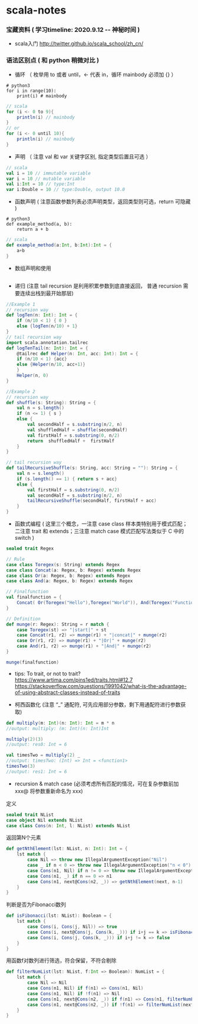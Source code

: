# scala-notes

### 宝藏资料 ( 学习timeline: 2020.9.12 -- 神秘时间 )  
- scala入门 http://twitter.github.io/scala_school/zh_cn/

### 语法区别点 ( 和 python 稍微对比 )  
- 循环 （ 枚举用 to 或者 until，<- 代表 in，循环 mainbody 必须加 {} ） 
```python3
# python3
for i in range(10):
    print(i) # mainbody
```

```scala
// scala
for (i <- 0 to 9){
    println(i) // mainbody
}
// or 
for (i <- 0 until 10){
    println(i) // mainbody
}
```
- 声明 （ 注意 val 和 var 关键字区别, 指定类型后置且可选 ）
```scala
// scala
val i = 10 // immutable variable
var i = 10 // mutable variable
val i:Int = 10 // type:Int
var i:Double = 10 // type:Double, output 10.0
```
- 函数声明 ( 注意函数参数列表必须声明类型，返回类型则可选，return 可隐藏 )
```python3
# python3
def example_method(a, b):
    return a + b
```

```scala
// scala
def example_method(a:Int, b:Int):Int = {
    a+b
}
```
- 数组声明和使用
```
```

- 递归 (注意 tail recursion 是利用积累参数到底直接返回， 普通 recursion 需要连续出栈到最开始那层)
```scala
//Example 1
// recursion way
def logTen(n: Int): Int = {
    if (n/10 < 1) { 0 }
    else {logTen(n/10) + 1} 
}
// tail recursion way
import scala.annotation.tailrec
def logTenTail(n: Int): Int = { 
    @tailrec def Helper(n: Int, acc: Int): Int = {
    if (n/10 < 1) {acc}
    else {Helper(n/10, acc+1)}
    }
    Helper(n, 0)
}

//Example 2
// recursion way
def shuffle(s: String): String = {
    val n = s.length()
    if (n <= 1) { s }
    else {
        val secondHalf = s.substring(n/2, n)
        val shuffledHalf = shuffle(secondHalf)
        val firstHalf = s.substring(0, n/2)
        return  shuffledHalf +  firstHalf 
    }
}

// tail recursion way
def tailRecursiveShuffle(s: String, acc: String = ""): String = {
    val n = s.length()
    if (s.length() == 1) { return s + acc}
    else {
        val firstHalf = s.substring(0, n/2)
        val secondHalf = s.substring(n/2, n)
        tailRecursiveShuffle(secondHalf, firstHalf + acc)    
    }
}
```

- 函数式编程 
( 这里三个概念，一注意 case class 样本类特别用于模式匹配；二注意 trait 和 extends；三注意 match case 模式匹配写法类似于 C 中的 switch )  
```scala
sealed trait Regex

// Rule 
case class Toregex(s: String) extends Regex
case class Concat(a: Regex, b: Regex) extends Regex
case class Or(a: Regex, b: Regex) extends Regex
case class And(a: Regex, b: Regex) extends Regex

// Finalfunction
val finalfunction = {
    Concat( Or(Toregex("Hello"),Toregex("World")), And(Toregex("Function"),Toregex("Programmming")) ) 
}

// Definition 
def munge(r: Regex): String = r match {
    case Toregex(st) => "|start|" + st
    case Concat(r1, r2) => munge(r1) + "|concat|" + munge(r2)
    case Or(r1, r2) => munge(r1) + "|Or|" + munge(r2)
    case And(r1, r2) => munge(r1) + "|And|" + munge(r2)
}

munge(finalfunction)
```
- tips: To trait, or not to trait?  
 https://www.artima.com/pins1ed/traits.html#12.7    
 https://stackoverflow.com/questions/1991042/what-is-the-advantage-of-using-abstract-classes-instead-of-traits  
 
- 柯西函数化 (注意 “_” 通配符, 可先应用部分参数，剩下用通配符进行参数获取)
```scala
def multiply(m: Int)(n: Int): Int = m * n
//output: multiply: (m: Int)(n: Int)Int

multiply(2)(3)
//output: res0: Int = 6

val timesTwo = multiply(2) _
//output: timesTwo: (Int) => Int = <function1>
timesTwo(3)
//output: res1: Int = 6

```

- recursion & match case (必须考虑所有匹配的情况，可在复杂参数前加 xxx@ 将参数重新命名为 xxx)

定义
```scala
sealed trait NList
case object Nil extends NList
case class Cons(n: Int, l: NList) extends NList 
```

返回第N个元素
```scala
def getNthElement(lst: NList, n: Int): Int = {
    lst match {
        case Nil => throw new IllegalArgumentException("Nil")
        case _ if n < 0 => throw new IllegalArgumentException("n < 0")
        case Cons(n1, Nil) if n != 0 => throw new IllegalArgumentException("n >= length of list")
        case Cons(n1, _) if n == 0 => n1
        case Cons(n1, next@Cons(n2, _)) => getNthElement(next, n-1)
    }
}
```

判断是否为Fibonacci数列
```scala
def isFibonacci(lst: NList): Boolean = { 
    lst match {
        case Cons(i, Cons(j, Nil)) => true
        case Cons(i, next@Cons(j, Cons(k, _))) if i+j == k => isFibonacci(next)
        case Cons(i, Cons(j, Cons(k, _))) if i+j != k => false
    }
}
```

用函数f对数列进行筛选，符合保留，不符合剔除
```scala
def filterNumList(lst: NList, f:Int => Boolean): NumList = { 
    lst match {
        case Nil => Nil
        case Cons(n1, Nil) if f(n1) => Cons(n1, Nil)
        case Cons(n1, Nil) if !f(n1) => Nil
        case Cons(n1, next@Cons(n2, _)) if f(n1) => Cons(n1, filterNumList(next, f))
        case Cons(n1, next@Cons(n2, _)) if !f(n1) => filterNumList(next, f)
    }
}
```
